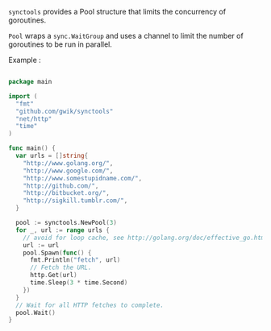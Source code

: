 `synctools` provides a Pool structure that limits
the concurrency of goroutines.

`Pool` wraps a `sync.WaitGroup` and uses a channel to limit the number of
goroutines to be run in parallel.

Example :

```go

package main

import (
  "fmt"
  "github.com/gwik/synctools"
  "net/http"
  "time"
)

func main() {
  var urls = []string{
    "http://www.golang.org/",
    "http://www.google.com/",
    "http://www.somestupidname.com/",
    "http://github.com/",
    "http://bitbucket.org/",
    "http://sigkill.tumblr.com/",
  }

  pool := synctools.NewPool(3)
  for _, url := range urls {
    // avoid for loop cache, see http://golang.org/doc/effective_go.html#channels
    url := url
    pool.Spawn(func() {
      fmt.Println("fetch", url)
      // Fetch the URL.
      http.Get(url)
      time.Sleep(3 * time.Second)
    })
  }
  // Wait for all HTTP fetches to complete.
  pool.Wait()
}

```
